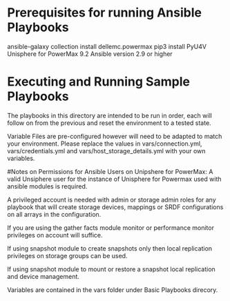 # Prerequisites for running Ansible Playbooks

ansible-galaxy collection install dellemc.powermax
pip3 install PyU4V
Unisphere for PowerMax 9.2
Ansible version 2.9 or higher

# Executing and Running Sample Playbooks

The playbooks in this directory are intended to be run in order, each will 
follow on from the previous and reset the environment to a tested state.

Variable Files are pre-configured however will need to be adapted to match 
your environment.  Please replace the values in vars/connection.yml, 
vars/credentials.yml and vars/host_storage_details.yml with your own 
variables.

#Notes on Permissions for Ansible Users on Unipshere for PowerMax: 
A valid Unsiphere user for the instance of Unisphere for Powermax used with 
ansible modules is required.

A privileged account is needed with admin or storage admin roles for 
any playbook that will create storage devices, mappings or SRDF 
configurations on all arrays in the configuration.  

If you are using the gather facts module monitor or 
performance monitor privileges on account will suffice.  

If using snapshot module to create snapshots only then local replication 
privileges on storage groups can be used. 

If using snapshot module to mount or restore a snapshot local replication and 
device management.

Variables are contained in the vars folder under Basic Playbooks direcory.

